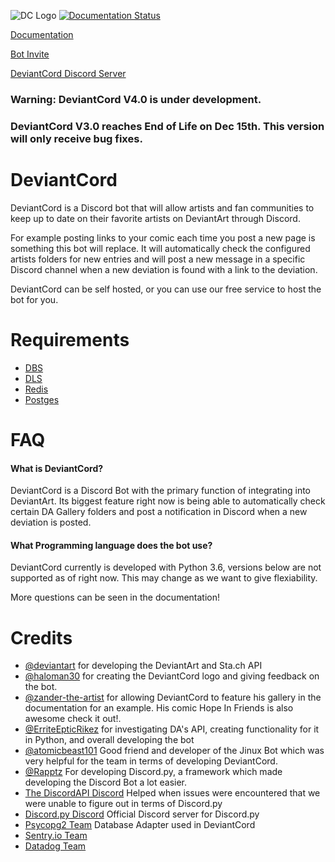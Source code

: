 ![DC Logo](https://github.com/ErriteEpticRikez/DeviantCord/blob/master/deviantcord.png)
[![Documentation Status](https://readthedocs.org/projects/deviantcord/badge/?version=latest)](https://deviantcord.readthedocs.io/en/latest/?badge=latest)

[Documentation](https://deviantcord.readthedocs.io/en/latest/)

[Bot Invite](https://discordapp.com/oauth2/authorize?client_id=576293421078282240&permissions=0&scope=bot)

[DeviantCord Discord Server](https://discord.gg/ubmkcsk)


### Warning: DeviantCord V4.0 is under development. 
### DeviantCord V3.0 reaches End of Life on Dec 15th. This version will only receive bug fixes. 
# DeviantCord
DeviantCord is a Discord bot that will allow artists and fan communities to keep up to date on their favorite artists on DeviantArt through Discord. 

For example posting links to your comic each time you post a new page is something this bot will replace. It will automatically check the configured artists folders for new entries and will post a new message in a specific Discord channel when a new deviation is found with a link to the deviation. 

DeviantCord can be self hosted, or you can use our free service to host the bot for you. 

# Requirements
- [DBS](https://github.com/DeviantCord/Deviant-DBS)
- [DLS](https://github.com/DeviantCord/DLS) 
- [Redis](https://redis.io/)
- [Postges](https://www.postgresql.org/)

# FAQ
#### What is DeviantCord?
DeviantCord is a Discord Bot with the primary function of integrating into DeviantArt. Its biggest feature right now is being able to automatically check certain DA Gallery folders and post a notification in Discord when a new deviation is posted. 

#### What Programming language does the bot use?
DeviantCord currently is developed with Python 3.6, versions below are not supported as of right now. This may change as we want to give flexiability. 

More questions can be seen in the documentation!

# Credits
- [@deviantart](https://github.com/DeviantArt) for developing the DeviantArt and Sta.ch API
- [@haloman30](https://github.com/haloman30) for creating the DeviantCord logo and giving feedback on the bot. 
- [@zander-the-artist](https://www.deviantart.com/zander-the-artist) for allowing DeviantCord to feature his gallery in the documentation for an example. His comic Hope In Friends is also awesome check it out!. 
- [@ErriteEpticRikez](https://github.com/ErriteEpticRikez) for investigating DA's API, creating functionality for it in Python, and overall developing the bot
- [@atomicbeast101](https://github.com/Atomicbeast101) Good friend and developer of the Jinux Bot which was very helpful for the team in terms of developing DeviantCord.
- [@Rapptz](https://github.com/Rapptz) For developing Discord.py, a framework which made developing the Discord Bot a lot easier.
- [The DiscordAPI Discord](https://discord.gg/discord-api) Helped when issues were encountered that we were unable to figure out in terms of Discord.py
- [Discord.py Discord](https://discord.gg/r3s5KJJ) Official Discord server for Discord.py
- [Psycopg2 Team](https://github.com/psycopg/psycopg2) Database Adapter used in DeviantCord
- [Sentry.io Team](https://sentry.io)
- [Datadog Team](https://datadoghq.com)